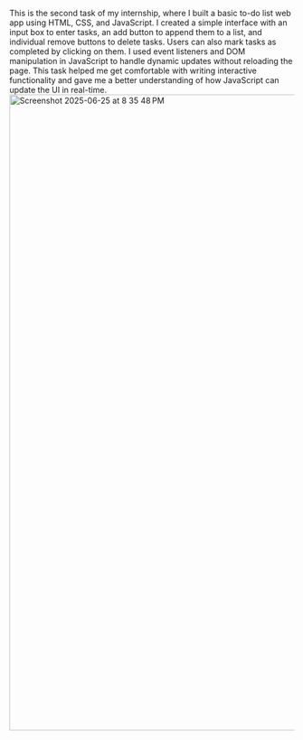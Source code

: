 This is the second task of my internship, where I built a basic to-do list web app using HTML, CSS, and JavaScript. I created a simple interface with an input box to enter tasks, an add button to append them to a list, and individual remove buttons to delete tasks. Users can also mark tasks as completed by clicking on them. I used event listeners and DOM manipulation in JavaScript to handle dynamic updates without reloading the page. This task helped me get comfortable with writing interactive functionality and gave me a better understanding of how JavaScript can update the UI in real-time.
<img width="1126" alt="Screenshot 2025-06-25 at 8 35 48 PM" src="https://github.com/user-attachments/assets/b8a0f3c9-5130-49c4-8b02-55a16f1fcd28" />
